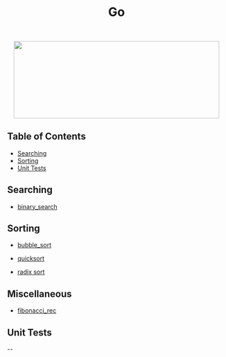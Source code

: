 <h1 align="center">Go</h1> <br>

<p align="center"><image src="https://external-content.duckduckgo.com/iu/?u=https%3A%2F%2Ftse1.mm.bing.net%2Fth%3Fid%3DOIP.SqIO9qN8Y3whTDheUD5FUgHaCy%26pid%3DApi&f=1" width ="474" height="178"></image></p>

## Table of Contents

- [Searching](#searching)
- [Sorting](#sorting)
- [Unit Tests](#unit-tests)

<a name="searching"></a>

## Searching

- [binary_search](https://github.com/aniketsharma00411/algorithmsUse/blob/master/Go/Searching/binary_search.go)

<a name="sorting"></a>

## Sorting

- [bubble_sort](https://github.com/aniketsharma00411/algorithmsUse/blob/master/Go/Sorting/bubble_sort.go)

- [quicksort](https://github.com/aniketsharma00411/algorithmsUse/blob/master/Go/Sorting/quicksort.go)

- [radix sort](https://github.com/aniketsharma00411/algorithmsUse/blob/master/Go/Sorting/radix_sort.go)

<a name="unit-tests"></a>

## Miscellaneous

- [fibonacci_rec](https://github.com/aniketsharma00411/algorithmsUse/blob/master/Go/Miscellaneous/fibonacci_rec.go)

## Unit Tests

--
